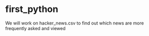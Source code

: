 # first_python
We will work on hacker_news.csv to find out which news are more frequently asked and viewed
